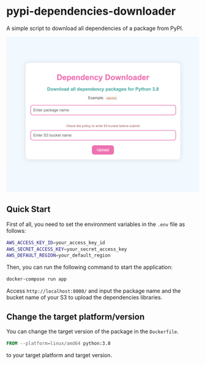 # pypi-dependencies-downloader

A simple script to download all dependencies of a package from PyPI.

![](./image.png)

## Quick Start

First of all, you need to set the environment variables in the ```.env``` file as follows:
```bash
AWS_ACCESS_KEY_ID=your_access_key_id
AWS_SECRET_ACCESS_KEY=your_secret_access_key
AWS_DEFAULT_REGION=your_default_region
```

Then, you can run the following command to start the application:


```bash
docker-compose run app
```

Access ```http://localhost:8000/``` and input the package name and the bucket name of your S3 to upload the dependencies libraries.


## Change the target platform/version
You can change the target version of the package in the ```Dockerfile```.

```Dockerfile
FROM --platform=linux/amd64 python:3.8
```

to your target platform and target version.